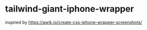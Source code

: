 # tailwind-giant-iphone-wrapper
 
inspired by https://awik.io/create-css-iphone-wrapper-screenshots/
